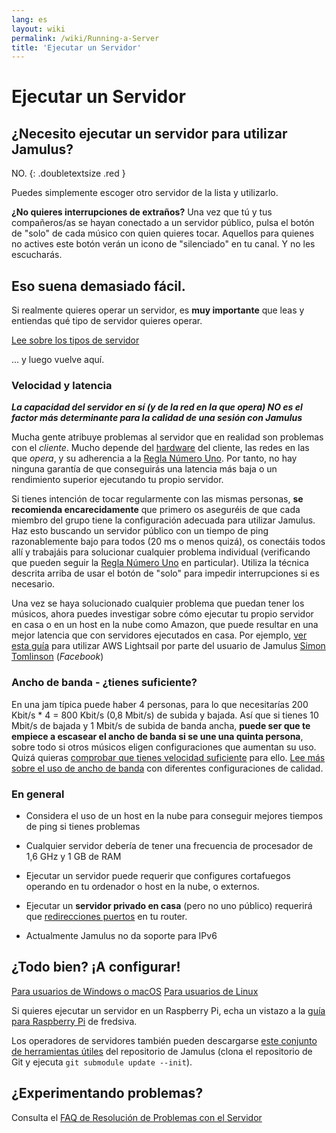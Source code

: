 ```yaml
---
lang: es
layout: wiki
permalink: /wiki/Running-a-Server
title: 'Ejecutar un Servidor'
---
```


# Ejecutar un Servidor

## ¿Necesito ejecutar un servidor para utilizar Jamulus?

NO. {: .doubletextsize .red }


Puedes simplemente escoger otro servidor de la lista y utilizarlo.

**¿No quieres interrupciones de extraños?** Una vez que tú y tus compañeros/as se hayan conectado a un servidor público, pulsa el botón de "solo" de cada músico con quien quieres tocar. Aquellos para quienes no actives este botón verán un icono de "silenciado" en tu canal. Y no les escucharás.

## Eso suena demasiado fácil.

Si realmente quieres operar un servidor, es **muy importante** que leas y entiendas qué tipo de servidor quieres operar.

<div class="fx-row fx-row-start-xs button-container">
  <a href="Choosing-a-Server-Type" class="button fx-col-100-xs" target="_blank" rel="noopener noreferrer">Lee sobre los tipos de servidor</a>
</div>

... y luego vuelve aquí.

### Velocidad y latencia

**_La capacidad del servidor en sí (y de la red en la que opera) NO es el factor más determinante para la calidad de una sesión con Jamulus_**

Mucha gente atribuye problemas al servidor que en realidad son problemas con el _cliente_. Mucho depende del [hardware](Hardware-Setup) del cliente, las redes en las que _opera_, y su adherencia a la [Regla Número Uno](Getting-Started#tienes-problemas-no-puedes-mantener-el-tiempo). Por tanto, no hay ninguna garantía de que conseguirás una latencia más baja o un rendimiento superior ejecutando tu propio servidor.

Si tienes intención de tocar regularmente con las mismas personas, **se recomienda encarecidamente** que primero os aseguréis de que cada miembro del grupo tiene la configuración adecuada para utilizar Jamulus. Haz esto buscando un servidor público con un tiempo de ping razonablemente bajo para todos (20 ms o menos quizá), os conectáis todos allí y trabajáis para solucionar cualquier problema individual (verificando que pueden seguir la [Regla Número Uno](Getting-Started#tienes-problemas-no-puedes-mantener-el-tiempo) en particular). Utiliza la técnica descrita arriba de usar el botón de "solo" para impedir interrupciones si es necesario.

Una vez se haya solucionado cualquier problema que puedan tener los músicos, ahora puedes investigar sobre cómo ejecutar tu propio servidor en casa o en un host en la nube como Amazon, que puede resultar en una mejor latencia que con servidores ejecutados en casa. Por ejemplo, [ver esta guía](https://www.facebook.com/notes/jamulus-worldjam/howto-idiots-guide-to-installing-or-upgrading-a-jamulus-server-on-amazon-aws-lig/818091045662521/) para utilizar AWS Lightsail por parte del usuario de Jamulus [Simon Tomlinson](https://www.facebook.com/simon.james.tomlinson?eid=ARBQoY3KcZAtS3pGdLJuqvQTeRSOo4gHdQZT7nNzOt1oPMGgZ4_3GERe-rOyH5PxsSHVYYXjWwcqd71a) (_Facebook_)

### Ancho de banda - ¿tienes suficiente?

En una jam típica puede haber 4 personas, para lo que necesitarías 200 Kbit/s * 4 = 800 Kbit/s (0,8 Mbit/s) de subida y bajada. Así que si tienes 10 Mbit/s de bajada y 1 Mbit/s de subida de banda ancha, **puede ser que te empiece a escasear el ancho de banda si se une una quinta persona**, sobre todo si otros músicos eligen configuraciones que aumentan su uso. Quizá quieras [comprobar que tienes velocidad suficiente](https://fast.com) para ello. [Lee más sobre el uso de ancho de banda](Network-Requirements) con diferentes configuraciones de calidad.

### En general

- Considera el uso de un host en la nube para conseguir mejores tiempos de ping si tienes problemas

- Cualquier servidor debería de tener una frecuencia de procesador de 1,6 GHz y 1 GB de RAM

- Ejecutar un servidor puede requerir que configures cortafuegos operando en tu ordenador o host en la nube, o externos.

- Ejecutar un **servidor privado en casa** (pero no uno público) requerirá que [redirecciones puertos](Running-a-Private-Server) en tu router.

- Actualmente Jamulus no da soporte para IPv6


## ¿Todo bien? ¡A configurar!

<div class="fx-row fx-row-start-xs button-container">
    <a href="Server-Win-Mac" class="button fx-col-100-xs">Para usuarios de Windows o macOS</a>
    <a href="Server-Linux" class="button fx-col-100-xs">Para usuarios de Linux</a>
</div>

Si quieres ejecutar un servidor en un Raspberry Pi, echa un vistazo a la [guía para Raspberry Pi](/kb/2020/03/28/Server-Rpi.html) de fredsiva.

Los operadores de servidores también pueden descargarse [este conjunto de herramientas útiles](https://github.com/jamulussoftware/jamulus/tree/master/tools) del repositorio de Jamulus (clona el repositorio de Git y ejecuta `git submodule update --init`).

## ¿Experimentando problemas?

Consulta el [FAQ de Resolución de Problemas con el Servidor](Server-Troubleshooting)
